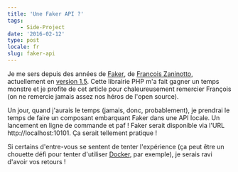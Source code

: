 ```yaml
---
title: 'Une Faker API ?'
tags:
    - Side-Project
date: '2016-02-12'
type: post
locale: fr
slug: faker-api
---
```


Je me sers depuis des années de <span lang="en">[Faker](https://github.com/fzaninotto/Faker)</span>, de [Francois Zaninotto](https://twitter.com/francoisz), actuellement en [version 1.5](http://www.redotheweb.com/2015/05/29/faker-15-is-released.html '"Faker 1.5 is released", RedoTheWeb'). Cette librairie PHP m'a fait gagner un temps monstre et je profite de cet article pour chaleureusement remercier François (on ne remercie jamais assez nos héros de l'<span lang="en">open source</span>).

Un jour, quand j'aurais le temps (jamais, donc, probablement), je prendrai le temps de faire un composant embarquant <span lang="en">Faker</span> dans une API locale. Un lancement en ligne de commande et paf ! Faker serait disponible via l'URL http://localhost:10101. Ça serait tellement pratique !

Si certains d'entre-vous se sentent de tenter l'expérience (ça peut être un chouette défi pour tenter d'utiliser [Docker](https://www.docker.com/), par exemple), je serais ravi d'avoir vos retours !
